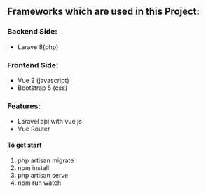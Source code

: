 <h2>Frameworks which are used in this Project:</h2>

<h3>Backend Side:</h3>
<ul>
    <li>Larave 8(php)</li>
</ul>

<h3>Frontend  Side:</h3>
<ul>
    <li>Vue 2 (javascript)</li>
    <li>Bootstrap 5 (css)</li>
</ul>

<h3>Features:</h3>
<ul>
    <li>Laravel api with vue js</li>
    <li>Vue Router</li>
</ul>

<h4>To get start</h4>
<ol>
    <li>php artisan migrate</li>
    <li>npm install</li>
    <li>php artisan serve</li>
    <li>npm run watch</li>
</ol>
